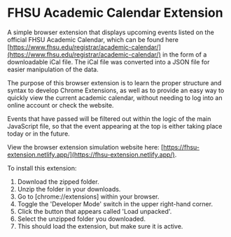# FHSU Academic Calendar Extension
A simple browser extension that displays upcoming events listed on the official FHSU Academic Calendar, which can be found here [https://www.fhsu.edu/registrar/academic-calendar/](https://www.fhsu.edu/registrar/academic-calendar/) in the form of a downloadable iCal file. The iCal file was converted into a JSON file for easier manipulation of the data.

The purpose of this browser extension is to learn the proper structure and syntax to develop Chrome Extensions, as well as to provide an easy way to quickly view the current academic calendar, without needing to log into an online account or check the website.

Events that have passed will be filtered out within the logic of the main JavaScript file, so that the event appearing at the top is either taking place today or in the future.

View the browser extension simulation website here: [https://fhsu-extension.netlify.app/](https://fhsu-extension.netlify.app/).

To install this extension:

1) Download the zipped folder.
2) Unzip the folder in your downloads.
3) Go to [chrome://extensions] within your browser.
4) Toggle the 'Developer Mode' switch in the upper right-hand corner.
5) Click the button that appears called 'Load unpacked'.
6) Select the unzipped folder you downloaded.
7) This should load the extension, but make sure it is active.

